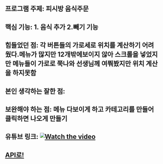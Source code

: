 ## 프로그램 주제: 피시방 음식주문 
## 핵심 기능: 1. 음식 추가 2.빼기 기능 
## 힘들었던 점: 각 버튼들의 가로세로 위치를 계산하기 어려웠다.메뉴가 많지만 12개밖에보이지 않아 스크롤을 넣었지만 메뉴들이 가로로 쭉나와 선생님께 여쭤봤지만 위치 계산을 하지못함 
## 본인 생각하는 잘한 점:
## 보완해야 하는 점: 메뉴 다보이게 하고 카테고리를 만들어 클릭하면 나오게 만들기 

## 유튜브 링크: [![Watch the video](https://img.youtube.com/vi/hvoxAaqEclg/hqdefault.jpg)](https://youtu.be/hvoxAaqEclg)

## [API로!](https://minjoongoo.github.io/Project/Project/doc/index.html)
